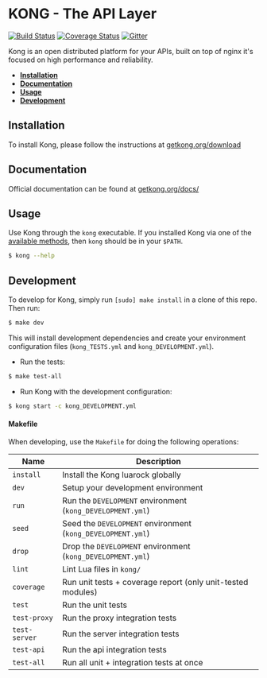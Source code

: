 # KONG - The API Layer

[![Build Status][travis-badge]][travis-url]
[![Coverage Status][coveralls-badge]][coveralls-url]
[![Gitter][gitter-badge]][gitter-url]

Kong is an open distributed platform for your APIs, built on top of nginx it's focused on high performance and reliability.

* **[Installation](#installation)**
* **[Documentation](#documentation)**
* **[Usage](#usage)**
* **[Development](#development)**

## Installation

To install Kong, please follow the instructions at [getkong.org/download](http://getkong.org/download)

## Documentation

Official documentation can be found at [getkong.org/docs/](http://getkong.org/docs/)

## Usage

Use Kong through the `kong` executable. If you installed Kong via one of the [available methods](http://getkong.org/download/), then `kong` should be in your `$PATH`.

```bash
$ kong --help
```
## Development

To develop for Kong, simply run `[sudo] make install` in a clone of this repo. Then run:

```bash
$ make dev
```

This will install development dependencies and create your environment configuration files (`kong_TESTS.yml` and `kong_DEVELOPMENT.yml`).

- Run the tests:

```bash
$ make test-all
```

- Run Kong with the development configuration:

```bash
$ kong start -c kong_DEVELOPMENT.yml
```

#### Makefile

When developing, use the `Makefile` for doing the following operations:

| Name          | Description                                                                                         |
| ------------- | --------------------------------------------------------------------------------------------------- |
| `install`     | Install the Kong luarock globally                                                                   |
| `dev`         | Setup your development environment                                                                  |
| `run`         | Run the `DEVELOPMENT` environment (`kong_DEVELOPMENT.yml`)                                          |
| `seed`        | Seed the `DEVELOPMENT` environment (`kong_DEVELOPMENT.yml`)                                         |
| `drop`        | Drop the `DEVELOPMENT` environment (`kong_DEVELOPMENT.yml`)                                         |
| `lint`        | Lint Lua files in `kong/`                                                                            |
| `coverage`    | Run unit tests + coverage report (only unit-tested modules)                                         |
| `test`        | Run the unit tests                                                                                  |
| `test-proxy`  | Run the proxy integration tests                                                                     |
| `test-server` | Run the server integration tests                                                                    |
| `test-api`    | Run the api integration tests                                                                       |
| `test-all`    | Run all unit + integration tests at once                                                            |

[travis-url]: https://travis-ci.org/Mashape/kong
[travis-badge]: https://img.shields.io/travis/Mashape/kong.svg?style=flat
[coveralls-url]: https://coveralls.io/r/Mashape/kong?branch=master
[coveralls-badge]: https://coveralls.io/repos/Mashape/kong/badge.svg?branch=master
[gitter-url]: https://gitter.im/Mashape/kong?utm_source=badge&utm_medium=badge&utm_campaign=pr-badge&utm_content=badge
[gitter-badge]: https://badges.gitter.im/Join%20Chat.svg
